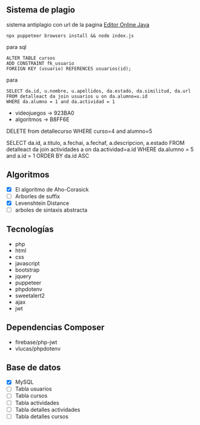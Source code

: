 ## Sistema de plagio
sistema antiplagio con url de la pagina [Editor Online Java](https://www.online-java.com/)

    npx puppeteer browsers install && node index.js

para sql

    ALTER TABLE cursos
    ADD CONSTRAINT fk_usuario
    FOREIGN KEY (usuario) REFERENCES usuarios(id);

para 

    SELECT da.id, u.nombre, u.apellidos, da.estado, da.similitud, da.url
    FROM detalleact da join usuarios u on da.alumno=u.id
    WHERE da.alumno = 1 and da.actividad = 1


- videojuegos -> 923BA0
- algoritmos -> B8FF6E

DELETE from detallecurso WHERE curso=4 and alumno=5

SELECT da.id, a.titulo, a.fechai, a.fechaf, a.descripcion, a.estado FROM detalleact da join actividades a on da.actividad=a.id
WHERE da.alumno = 5 and a.id = 1 ORDER BY da.id ASC


## Algoritmos

- [x] El algoritmo de Aho-Corasick
- [ ] Arborles de suffix
- [x] Levenshtein Distance
- [ ] arboles de sintaxis abstracta

## Tecnologías

- php
- html
- css
- javascript
- bootstrap
- jquery
- puppeteer
- phpdotenv
- sweetalert2
- ajax
- jwt

## Dependencias Composer
- firebase/php-jwt
- vlucas/phpdotenv

## Base de datos
- [x] MySQL
- [ ] Tabla usuarios
- [ ] Tabla cursos
- [ ] Tabla actividades
- [ ] Tabla detalles actividades
- [ ] Tabla detalles cursos